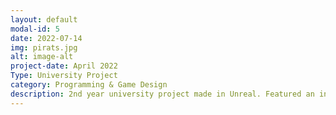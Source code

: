 ```yaml
---
layout: default
modal-id: 5
date: 2022-07-14
img: pirats.jpg
alt: image-alt
project-date: April 2022
Type: University Project
category: Programming & Game Design
description: 2nd year university project made in Unreal. Featured an infinitely stacking upgrade system that let you slowly break your game as you combat enemy ships and steal their loot while preparing to fight Captain Kraken. https://chikinnoodlesupp.itch.io/pi-rats
---
```

